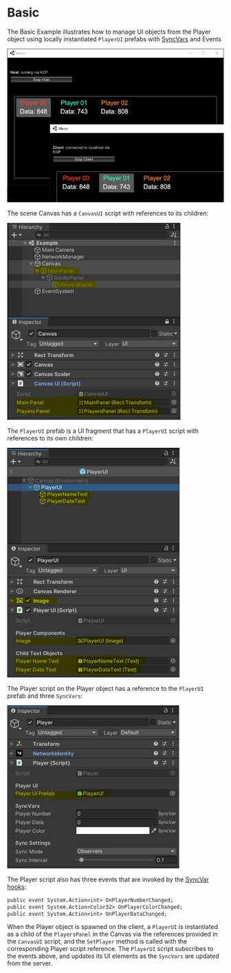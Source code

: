 # Basic

The Basic Example illustrates how to manage UI objects from the Player object using locally instantiated `PlayerUI` prefabs with [SyncVars](../guides/synchronization/syncvars.md) and Events

<div align="left">

<img src="../../.gitbook/assets/image (2).png" alt="">

</div>

The scene Canvas has a `CanvasUI` script with references to its children:

<div align="left">

<img src="../../.gitbook/assets/image (4).png" alt="Scene Canvas">

</div>

The `PlayerUI` prefab is a UI fragment that has a `PlayerUI` script with references to its own children:

<div align="left">

<img src="../../.gitbook/assets/image (36).png" alt="PlayerUI Prefab">

</div>

The Player script on the Player object has a reference to the `PlayerUI` prefab and three `SyncVars`:

<div align="left">

<img src="../../.gitbook/assets/image (19).png" alt="Player Object">

</div>

The Player script also has three events that are invoked by the [SyncVar hooks](../guides/synchronization/syncvar-hooks.md):

```
public event System.Action<int> OnPlayerNumberChanged;
public event System.Action<Color32> OnPlayerColorChanged;
public event System.Action<int> OnPlayerDataChanged;
```

When the Player object is spawned on the client, a `PlayerUI` is instantiated as a child of the `PlayersPanel` in the Canvas via the references provided in the `CanvasUI` script, and the `SetPlayer` method is called with the corresponding Player script reference.  The `PlayerUI` script subscribes to the events above, and updates its UI elements as the `SyncVars` are updated from the server.

